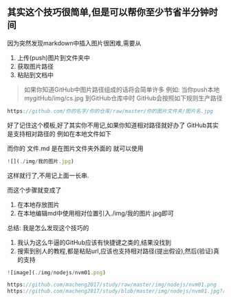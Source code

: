 ## 其实这个技巧很简单,但是可以帮你至少节省半分钟时间
因为突然发现markdown中插入图片很困难,需要从
1. 上传(push)图片到文件夹中
2. 获取图片路径
3. 粘贴到文档中

>如果你知道GitHub中图片路径组成的话将会简单许多
例如: 
当你push本地 mygitHub/img/cs.jpg 到GitHub仓库中时
GitHub会按照如下规则生产路径
```JavaScript
https://github.com/你的名字/你的仓库/raw/master/你的图片文件夹/图片名.jpg
```
好了记住这个模板,好了其实你不用记,如果你知道相对路径就好办了 GitHub其实是支持相对路径的
例如在本地文件如下

而你的 文件.md 是在图片文件夹外面的 就可以使用
```JavaScript
![](./img/我的图片.jpg)
```
这样就行了,不用记上面一长串.

而这个步骤就变成了
1. 在本地存放图片
2. 在本地编辑md中使用相对位置引入./img/我的图片.jpg即可

总结: 我是怎么发现这个技巧的
1. 我认为这么牛逼的GitHub应该有快捷键之类的,结果没找到
2. 搜索到别人的教程,都是粘贴url,应该也支持相对路径(提出假设),然后(验证)真的支持


```JavaScript
![image](./img/nodejs/nvm01.png)

https://github.com/macheng2017/study/raw/master/img/nodejs/nvm01.png
https://github.com/macheng2017/study/blob/master/img/nodejs/nvm01.jpg?raw=true
```

